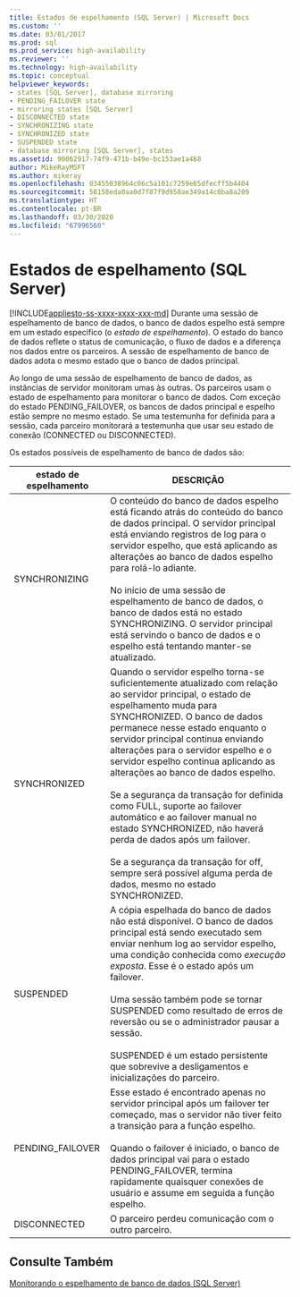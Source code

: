 ```yaml
---
title: Estados de espelhamento (SQL Server) | Microsoft Docs
ms.custom: ''
ms.date: 03/01/2017
ms.prod: sql
ms.prod_service: high-availability
ms.reviewer: ''
ms.technology: high-availability
ms.topic: conceptual
helpviewer_keywords:
- states [SQL Server], database mirroring
- PENDING_FAILOVER state
- mirroring states [SQL Server]
- DISCONNECTED state
- SYNCHRONIZING state
- SYNCHRONIZED state
- SUSPENDED state
- database mirroring [SQL Server], states
ms.assetid: 90062917-74f9-471b-b49e-bc153ae1a468
author: MikeRayMSFT
ms.author: mikeray
ms.openlocfilehash: 03455038964c06c5a101c7259e65dfecff5b4404
ms.sourcegitcommit: 58158eda0aa0d7f87f9d958ae349a14c0ba8a209
ms.translationtype: HT
ms.contentlocale: pt-BR
ms.lasthandoff: 03/30/2020
ms.locfileid: "67996560"
---
```

# <a name="mirroring-states-sql-server"></a>Estados de espelhamento (SQL Server)
[!INCLUDE[appliesto-ss-xxxx-xxxx-xxx-md](../../includes/appliesto-ss-xxxx-xxxx-xxx-md.md)]
  Durante uma sessão de espelhamento de banco de dados, o banco de dados espelho está sempre em um estado específico (o *estado de espelhamento*). O estado do banco de dados reflete o status de comunicação, o fluxo de dados e a diferença nos dados entre os parceiros. A sessão de espelhamento de banco de dados adota o mesmo estado que o banco de dados principal.  
  
 Ao longo de uma sessão de espelhamento de banco de dados, as instâncias de servidor monitoram umas às outras. Os parceiros usam o estado de espelhamento para monitorar o banco de dados. Com exceção do estado PENDING_FAILOVER, os bancos de dados principal e espelho estão sempre no mesmo estado. Se uma testemunha for definida para a sessão, cada parceiro monitorará a testemunha que usar seu estado de conexão (CONNECTED ou DISCONNECTED).  
  
 Os estados possíveis de espelhamento de banco de dados são:  
  
|estado de espelhamento|DESCRIÇÃO|  
|---------------------|-----------------|  
|SYNCHRONIZING|O conteúdo do banco de dados espelho está ficando atrás do conteúdo do banco de dados principal. O servidor principal está enviando registros de log para o servidor espelho, que está aplicando as alterações ao banco de dados espelho para rolá-lo adiante.<br /><br /> No início de uma sessão de espelhamento de banco de dados, o banco de dados está no estado SYNCHRONIZING. O servidor principal está servindo o banco de dados e o espelho está tentando manter-se atualizado.|  
|SYNCHRONIZED|Quando o servidor espelho torna-se suficientemente atualizado com relação ao servidor principal, o estado de espelhamento muda para SYNCHRONIZED. O banco de dados permanece nesse estado enquanto o servidor principal continua enviando alterações para o servidor espelho e o servidor espelho continua aplicando as alterações ao banco de dados espelho.<br /><br /> Se a segurança da transação for definida como FULL, suporte ao failover automático e ao failover manual no estado SYNCHRONIZED, não haverá perda de dados após um failover.<br /><br /> Se a segurança da transação for off, sempre será possível alguma perda de dados, mesmo no estado SYNCHRONIZED.|  
|SUSPENDED|A cópia espelhada do banco de dados não está disponível. O banco de dados principal está sendo executado sem enviar nenhum log ao servidor espelho, uma condição conhecida como *execução exposta*. Esse é o estado após um failover.<br /><br /> Uma sessão também pode se tornar SUSPENDED como resultado de erros de reversão ou se o administrador pausar a sessão.<br /><br /> SUSPENDED é um estado persistente que sobrevive a desligamentos e inicializações do parceiro.|  
|PENDING_FAILOVER|Esse estado é encontrado apenas no servidor principal após um failover ter começado, mas o servidor não tiver feito a transição para a função espelho.<br /><br /> Quando o failover é iniciado, o banco de dados principal vai para o estado PENDING_FAILOVER, termina rapidamente quaisquer conexões de usuário e assume em seguida a função espelho.|  
|DISCONNECTED|O parceiro perdeu comunicação com o outro parceiro.|  
  
## <a name="see-also"></a>Consulte Também  
 [Monitorando o espelhamento de banco de dados &#40;SQL Server&#41;](../../database-engine/database-mirroring/monitoring-database-mirroring-sql-server.md)  
  
  
